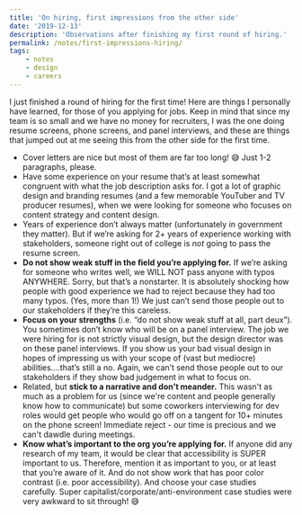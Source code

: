 ```yaml
---
title: 'On hiring, first impressions from the other side'
date: '2019-12-13'
description: 'Observations after finishing my first round of hiring.'
permalink: /notes/first-impressions-hiring/
tags: 
    - notes
    - design
    - careers
---
```


I just finished a round of hiring for the first time! Here are things I personally have learned, for those of you applying for jobs. Keep in mind that since my team is so small and we have no money for recruiters, I was the one doing resume screens, phone screens, and panel interviews, and these are things that jumped out at me seeing this from the other side for the first time.
- Cover letters are nice but most of them are far too long! &#128517; Just 1-2 paragraphs, please.
- Have some experience on your resume that’s at least somewhat congruent with what the job description asks for. I got a lot of graphic design and branding resumes (and a few memorable YouTuber and TV producer resumes), when we were looking for someone who focuses on content strategy and content design.
- Years of experience don’t always matter (unfortunately in government they matter). But if we’re asking for 2+ years of experience working with stakeholders, someone right out of college is _not_ going to pass the resume screen.
- **Do not show weak stuff in the field you’re applying for.** If we’re asking for someone who writes well, we WILL NOT pass anyone with typos ANYWHERE. Sorry, but that’s a nonstarter. It is absolutely shocking how people with good experience we had to reject because they had too many typos. (Yes, more than 1!) We just can’t send those people out to our stakeholders if they’re this careless.
- **Focus on your strengths** (i.e. “do not show weak stuff at all, part deux”). You sometimes don’t know who will be on a panel interview. The job we were hiring for is not strictly visual design, but the design director was on these panel interviews. If you show us your bad visual design in hopes of impressing us with your scope of (vast but mediocre) abilities….that’s still a no. Again, we can’t send those people out to our stakeholders if they show bad judgement in what to focus on.
- Related, but **stick to a narrative and don't meander.** This wasn't as much as a problem for us (since we're content and people generally know how to communicate) but some coworkers interviewing for dev roles would get people who would go off on a tangent for 10+ minutes on the phone screen! Immediate reject - our time is precious and we can't dawdle during meetings.
- **Know what’s important to the org you’re applying for.** If anyone did any research of my team, it would be clear that accessibility is SUPER important to us. Therefore, mention it as important to you, or at least that you’re aware of it. And do not show work that has poor color contrast (i.e. poor accessibility). And choose your case studies carefully. Super capitalist/corporate/anti-environment case studies were very awkward to sit through! &#128517;